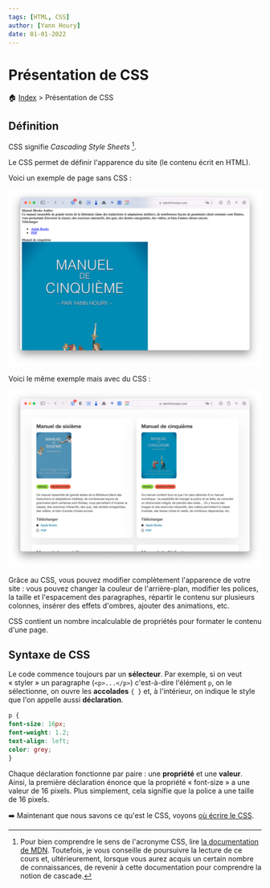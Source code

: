 ```yaml
---
tags: [HTML, CSS]
author: [Yann Houry]
date: 01-01-2022
---
```


# Présentation de CSS

🏠 [Index](https://github.com/YannHY/html-css-js/blob/main/index.md) > Présentation de CSS

## Définition
CSS signifie *Cascading Style Sheets* [^1].

Le CSS permet de définir l'apparence du site (le contenu écrit en HTML).

Voici un exemple de page sans CSS :

![](https://github.com/YannHY/html-css-js/blob/main/Images/html-sans-css.png)

Voici le même exemple mais avec du CSS :

![](https://github.com/YannHY/html-css-js/blob/main/Images/html-avec-css.png)

Grâce au CSS, vous pouvez modifier complètement l'apparence de votre site : vous pouvez changer la couleur de l'arrière-plan, modifier les polices, la taille et l'espacement des paragraphes, répartir le contenu sur plusieurs colonnes, insérer des effets d'ombres, ajouter des animations, etc. 

CSS contient un nombre incalculable de propriétés pour formater le contenu d'une page.

## Syntaxe de CSS
Le code commence toujours par un **sélecteur**. Par exemple, si on veut « styler » un paragraphe (`<p>...</p>`) c'est-à-dire l'élément  `p`, on le sélectionne, on ouvre les **accolades** `{ }` et, à l'intérieur, on indique le style que l'on appelle aussi **déclaration**.

```CSS
p {
font-size: 16px;
font-weight: 1.2;
text-align: left;
color: grey;
}
```

Chaque déclaration fonctionne par paire : une **propriété** et une **valeur**. Ainsi, la première déclaration énonce que la propriété « font-size » a une valeur de 16 pixels. Plus simplement, cela signifie que la police a une taille de 16 pixels.

➡️ Maintenant que nous savons ce qu'est le CSS, voyons [où écrire le CSS](https://github.com/YannHY/html-css-js/blob/main/2.%20Deuxième%20partie/2.2%20Où%20écrire%20le%20CSS%20%3F.md).

[^1]: Pour bien comprendre le sens de l'acronyme CSS, lire [la documentation de MDN](https://developer.mozilla.org/fr/docs/Learn/CSS/Building_blocks/Cascade_and_inheritance). Toutefois, je vous conseille de poursuivre la lecture de ce cours et, ultérieurement, lorsque vous aurez acquis un certain nombre de connaissances, de revenir à cette documentation pour comprendre la notion de cascade.
